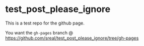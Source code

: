 # test_post_please_ignore


This is a test repo for the github page.


You want the `gh-pages` branch @ https://github.com/sreal/test_post_please_ignore/tree/gh-pages
